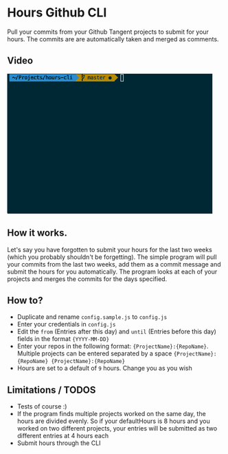 # Hours Github CLI
Pull your commits from your Github Tangent projects to submit for your hours.
The commits are are automatically taken and merged as comments.

## Video
![](overview.gif)

## How it works.
Let's say you have forgotten to submit your hours for the last two weeks (which you probably shouldn't be forgetting). The simple program will pull your commits from the last two weeks, add them as a commit message and submit the hours for you automatically. The program looks at each of your projects and merges the commits for the days specified.

## How to?
* Duplicate and rename `config.sample.js` to `config.js`
* Enter your credentials in `config.js`
* Edit the `from` (Entries after this day) and `until` (Entries before this day) fields in the format `{YYYY-MM-DD}`
* Enter your repos in the following format: `{ProjectName}:{RepoName}`. Multiple projects can be entered separated by a space `{ProjectName}:{RepoName} {ProjectName}:{RepoName}`
* Hours are set to a default of `9` hours. Change you as you wish

## Limitations / TODOS
* Tests of course :)
* If the program finds multiple projects worked on the same day, the hours are divided evenly. So if your defaultHours is 8 hours and you worked on two different projects, your entries will be submitted as two different entries at 4 hours each
* Submit hours through the CLI
